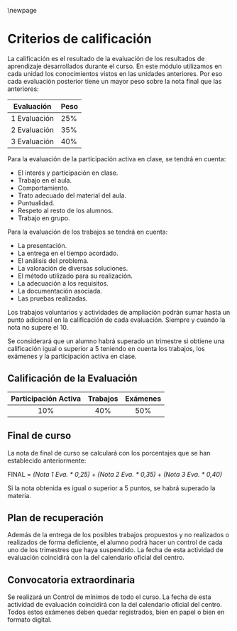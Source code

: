\newpage

# Criterios de calificación

La calificación es el resultado de la evaluación de los resultados de
aprendizaje desarrollados durante el curso.
En este módulo utilizamos en cada unidad los conocimientos vistos en
las unidades anteriores. Por eso cada evaluación posterior tiene un mayor peso
sobre la nota final que las anteriores:

| Evaluación | Peso | 
|------------|------|
| 1 Evaluación| 25% |
| 2 Evaluación| 35% |
| 3 Evaluación| 40% |


Para la evaluación de la participación activa en clase, se tendrá en cuenta:


* El interés y participación en clase.
* Trabajo en el aula.
* Comportamiento.
* Trato adecuado del material del aula.
* Puntualidad.
* Respeto al resto de los alumnos.
* Trabajo en grupo.

Para la evaluación de los trabajos se tendrá en cuenta:

* La presentación.
* La entrega en el tiempo acordado.
* El análisis del problema.
* La valoración de diversas soluciones.
* El método utilizado para su realización.
* La adecuación a los requisitos.
* La documentación asociada.
* Las pruebas realizadas.

Los trabajos voluntarios y actividades de ampliación podrán sumar hasta
un punto adicional en la calificación de cada evaluación. Siempre y cuando la
nota no supere el 10.

Se considerará que un alumno habrá superado un trimestre si obtiene
una calificación igual o superior a 5 teniendo en cuenta los trabajos, los
exámenes y la participación activa en clase.

## Calificación de la Evaluación

| Participación Activa |  Trabajos |  Exámenes| 
|:--------------------:|:---------:|:--------:|
| 10% |  40% |  50%| 
 
## Final de curso

La nota de final de curso se calculará con los porcentajes que se han
establecido anteriormente:

FINAL = *(Nota 1 Eva. * 0,25)* + *(Nota 2 Eva. * 0,35)* +  *(Nota 3 Eva. * 0,40)* 

Si la nota obtenida es igual o superior a 5 puntos, se habrá superado la materia.

## Plan de recuperación

Además de la entrega de los posibles trabajos propuestos y no
realizados o realizados de forma deficiente, el alumno podrá hacer un control
de cada uno de los trimestres que haya suspendido. La fecha de esta actividad
de evaluación coincidirá con la del calendario oficial del centro.

## Convocatoria extraordinaria

Se realizará un Control de mínimos de todo el curso. La fecha de esta
actividad de evaluación coincidirá con la del calendario oficial del centro.
Todos estos exámenes deben quedar registrados, bien en papel o bien
en formato digital.

